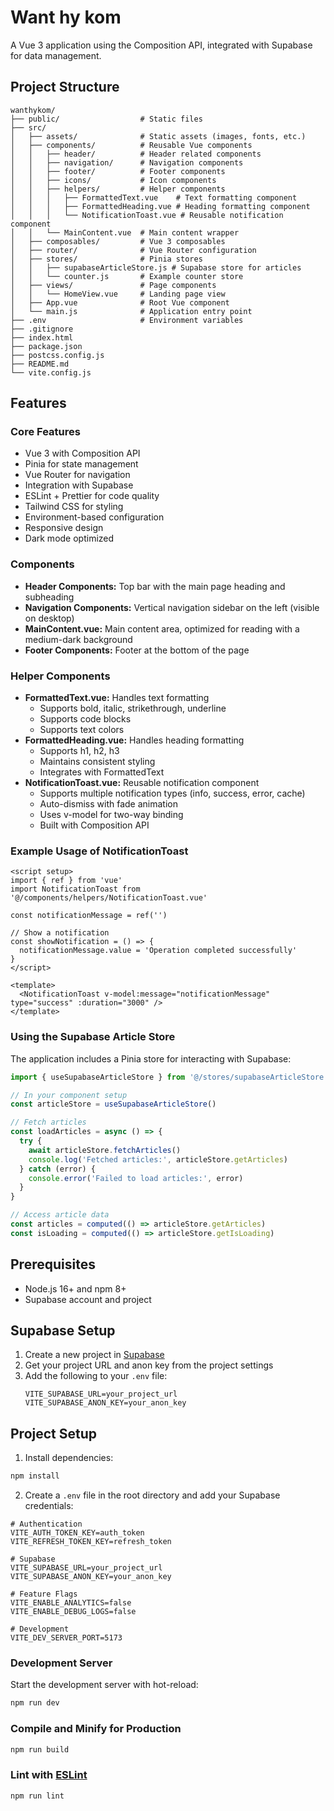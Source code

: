 # Want hy kom

A Vue 3 application using the Composition API, integrated with Supabase for data management.

## Project Structure

```
wanthykom/
├── public/                  # Static files
├── src/
│   ├── assets/              # Static assets (images, fonts, etc.)
│   ├── components/          # Reusable Vue components
│   │   ├── header/          # Header related components
│   │   ├── navigation/      # Navigation components
│   │   ├── footer/          # Footer components
│   │   ├── icons/           # Icon components
│   │   ├── helpers/         # Helper components
│   │   │   ├── FormattedText.vue    # Text formatting component
│   │   │   ├── FormattedHeading.vue # Heading formatting component
│   │   │   └── NotificationToast.vue # Reusable notification component
│   │   └── MainContent.vue  # Main content wrapper
│   ├── composables/         # Vue 3 composables
│   ├── router/              # Vue Router configuration
│   ├── stores/              # Pinia stores
│   │   ├── supabaseArticleStore.js # Supabase store for articles
│   │   └── counter.js       # Example counter store
│   ├── views/               # Page components
│   │   └── HomeView.vue     # Landing page view
│   ├── App.vue              # Root Vue component
│   └── main.js              # Application entry point
├── .env                     # Environment variables
├── .gitignore
├── index.html
├── package.json
├── postcss.config.js
├── README.md
└── vite.config.js
```

## Features

### Core Features

- Vue 3 with Composition API
- Pinia for state management
- Vue Router for navigation
- Integration with Supabase
- ESLint + Prettier for code quality
- Tailwind CSS for styling
- Environment-based configuration
- Responsive design
- Dark mode optimized

### Components

- **Header Components:** Top bar with the main page heading and subheading
- **Navigation Components:** Vertical navigation sidebar on the left (visible on desktop)
- **MainContent.vue:** Main content area, optimized for reading with a medium-dark background
- **Footer Components:** Footer at the bottom of the page

### Helper Components

- **FormattedText.vue:** Handles text formatting
  - Supports bold, italic, strikethrough, underline
  - Supports code blocks
  - Supports text colors
- **FormattedHeading.vue:** Handles heading formatting
  - Supports h1, h2, h3
  - Maintains consistent styling
  - Integrates with FormattedText
- **NotificationToast.vue:** Reusable notification component
  - Supports multiple notification types (info, success, error, cache)
  - Auto-dismiss with fade animation
  - Uses v-model for two-way binding
  - Built with Composition API

### Example Usage of NotificationToast

```vue
<script setup>
import { ref } from 'vue'
import NotificationToast from '@/components/helpers/NotificationToast.vue'

const notificationMessage = ref('')

// Show a notification
const showNotification = () => {
  notificationMessage.value = 'Operation completed successfully'
}
</script>

<template>
  <NotificationToast v-model:message="notificationMessage" type="success" :duration="3000" />
</template>
```

### Using the Supabase Article Store

The application includes a Pinia store for interacting with Supabase:

```javascript
import { useSupabaseArticleStore } from '@/stores/supabaseArticleStore'

// In your component setup
const articleStore = useSupabaseArticleStore()

// Fetch articles
const loadArticles = async () => {
  try {
    await articleStore.fetchArticles()
    console.log('Fetched articles:', articleStore.getArticles)
  } catch (error) {
    console.error('Failed to load articles:', error)
  }
}

// Access article data
const articles = computed(() => articleStore.getArticles)
const isLoading = computed(() => articleStore.getIsLoading)
```

## Prerequisites

- Node.js 16+ and npm 8+
- Supabase account and project

## Supabase Setup

1. Create a new project in [Supabase](https://supabase.com)
2. Get your project URL and anon key from the project settings
3. Add the following to your `.env` file:
   ```
   VITE_SUPABASE_URL=your_project_url
   VITE_SUPABASE_ANON_KEY=your_anon_key
   ```

## Project Setup

1. Install dependencies:

```sh
npm install
```

2. Create a `.env` file in the root directory and add your Supabase credentials:

```env
# Authentication
VITE_AUTH_TOKEN_KEY=auth_token
VITE_REFRESH_TOKEN_KEY=refresh_token

# Supabase
VITE_SUPABASE_URL=your_project_url
VITE_SUPABASE_ANON_KEY=your_anon_key

# Feature Flags
VITE_ENABLE_ANALYTICS=false
VITE_ENABLE_DEBUG_LOGS=false

# Development
VITE_DEV_SERVER_PORT=5173
```

### Development Server

Start the development server with hot-reload:

```sh
npm run dev
```

### Compile and Minify for Production

```sh
npm run build
```

### Lint with [ESLint](https://eslint.org/)

```sh
npm run lint
```

